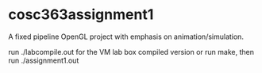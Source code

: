 # cosc363assignment1

A fixed pipeline OpenGL project with emphasis on animation/simulation.

run ./labcompile.out for the VM lab box compiled version
or
run make, then run ./assignment1.out
